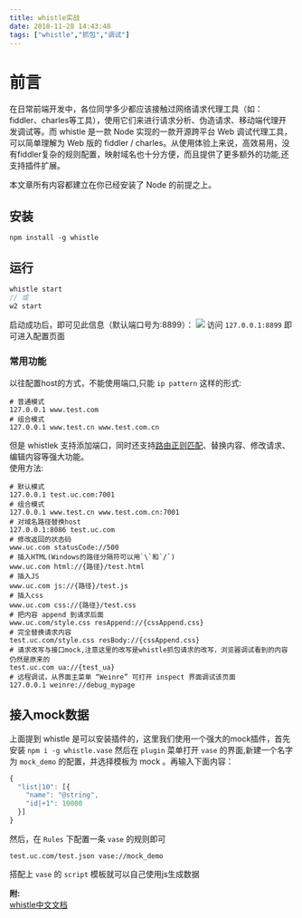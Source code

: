 ```yaml
---
title: whistle实战
date: 2018-11-28 14:43:48
tags: ["whistle","抓包","调试"]
---
```

# 前言
在日常前端开发中，各位同学多少都应该接触过网络请求代理工具（如： fiddler、charles等工具），使用它们来进行请求分析、伪造请求、移动端代理开发调试等。而 whistle 是一款 Node 实现的一款开源跨平台 Web 调试代理工具，可以简单理解为 Web 版的 fiddler / charles。从使用体验上来说，高效易用，没有fiddler复杂的规则配置，映射域名也十分方便，而且提供了更多额外的功能,还支持插件扩展。

本文章所有内容都建立在你已经安装了 Node 的前提之上。

## 安装
`npm install -g whistle`

## 运行
```javascript
whistle start
// 或
w2 start
```
启动成功后，即可见此信息（默认端口号为:8899）：
![](https://res.cloudinary.com/daq48zmrm/image/upload/v1571938672/img_whistle_01_idfsjv.png)
访问 `127.0.0.1:8899` 即可进入配置页面

### 常用功能
以往配置host的方式，不能使用端口,只能 `ip pattern` 这样的形式:
```shell
# 普通模式
127.0.0.1 www.test.com
# 组合模式
127.0.0.1 www.test.cn www.test.com.cn
```
但是 whistlek 支持添加端口，同时还支持[路由正则匹配](https://avwo.github.io/whistle/pattern.html)、替换内容、修改请求、编辑内容等强大功能。  
使用方法:
```shell
# 默认模式
127.0.0.1 test.uc.com:7001
# 组合模式
127.0.0.1 www.test.cn www.test.com.cn:7001
# 对域名路径替换host
127.0.0.1:8086 test.uc.com
# 修改返回的状态码
www.uc.com statusCode://500
# 插入HTML(Windows的路径分隔符可以用`\`和`/`)
www.uc.com html://{路径}/test.html
# 插入JS
www.uc.com js://{路径}/test.js
# 插入css
www.uc.com css://{路径}/test.css
# 把内容 append 到请求后面
www.uc.com/style.css resAppend://{cssAppend.css}
# 完全替换请求内容
test.uc.com/style.css resBody://{cssAppend.css}
# 请求改写与接口mock,注意这里的改写是whistle抓包请求的改写，浏览器调试看到的内容仍然是原来的
test.uc.com ua://{test_ua}
# 远程调试，从界面主菜单 “Weinre” 可打开 inspect 界面调试该页面
127.0.0.1 weinre://debug_mypage
```

## 接入mock数据
上面提到 whistle 是可以安装插件的，这里我们使用一个强大的mock插件，首先安装
`npm i -g whistle.vase`
然后在 `plugin` 菜单打开 `vase` 的界面,新建一个名字为 `mock_demo` 的配置，并选择模板为 mock 。再输入下面内容：
```javascript
{
  "list|10": [{
    "name": "@string",
    "id|+1": 10000
  }]
}
```

然后，在 `Rules` 下配置一条 `vase` 的规则即可
```
test.uc.com/test.json vase://mock_demo
```
搭配上 `vase` 的 `script` 模板就可以自己使用js生成数据

**附:**  
[whistle中文文档](http://wproxy.org/whistle/)